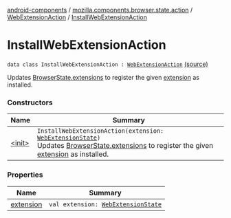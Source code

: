 [android-components](../../../index.md) / [mozilla.components.browser.state.action](../../index.md) / [WebExtensionAction](../index.md) / [InstallWebExtensionAction](./index.md)

# InstallWebExtensionAction

`data class InstallWebExtensionAction : `[`WebExtensionAction`](../index.md) [(source)](https://github.com/mozilla-mobile/android-components/blob/master/components/browser/state/src/main/java/mozilla/components/browser/state/action/BrowserAction.kt#L357)

Updates [BrowserState.extensions](../../../mozilla.components.browser.state.state/-browser-state/extensions.md) to register the given [extension](extension.md) as installed.

### Constructors

| Name | Summary |
|---|---|
| [&lt;init&gt;](-init-.md) | `InstallWebExtensionAction(extension: `[`WebExtensionState`](../../../mozilla.components.browser.state.state/-web-extension-state/index.md)`)`<br>Updates [BrowserState.extensions](../../../mozilla.components.browser.state.state/-browser-state/extensions.md) to register the given [extension](extension.md) as installed. |

### Properties

| Name | Summary |
|---|---|
| [extension](extension.md) | `val extension: `[`WebExtensionState`](../../../mozilla.components.browser.state.state/-web-extension-state/index.md) |
